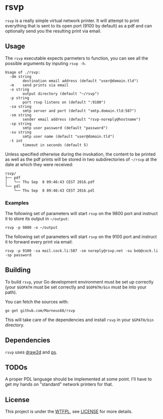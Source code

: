 # rsvp

`rsvp` is a really simple virtual network printer. It will attempt to print everything that is sent to its open port (9100 by default) as a pdf and can optionally send you the resulting print via email.

## Usage

The `rsvp` executable expects parmeters to function, you can see all the possible arguments by inputing `rsvp -h`.

    Usage of ./rsvp:
      -dm string
            destination email address (default "user@domain.tld")
      -m	send prints via email
      -o string
            output directory (default "~/rsvp")
      -p string
            port rsvp listens on (default ":9100")
      -sa string
            smtp server and port (default "smtp.domain.tld:587")
      -sm string
            sender email address (default "rsvp-noreply@hostname")
      -sp string
            smtp user password (default "password")
      -su string
            smtp user name (default "user@domain.tld")
      -t int
            timeout in seconds (default 5)

Unless specified otherwise during the invokation, the content to be printed as well as the pdf prints will be stored in two subdirectories of `~/rsvp` at the date at which they were received:

    rsvp/
    ├── pdf
    │   └── Thu Sep  8 09:46:43 CEST 2016.pdf
    └── pdl
        └── Thu Sep  8 09:46:43 CEST 2016.pdl

### Examples

The following set of parameters will start `rsvp` on the 9800 port and instruct it to store its output in `~/output`:

    rsvp -p 9800 -o ~/output

The following set of parameters will start `rsvp` on the 9100 port and instruct it to forward every print via email:

    rsvp -p 9100 -sa mail.cock.li:587 -sm noreply@rsvp.net -su bob@cock.li -sp password

## Building

To build `rsvp`, your Go development environment must be set up correctly (your `$GOPATH` must be set correctly and `$GOPATH/bin` must be into your path).

You can fetch the sources with:

    go get github.com/Marneus68/rsvp

This will take care of the dependencies and install `rsvp` in your `$GPATH/bin` directory.

## Dependencies

`rsvp` uses [draw2d](https://github.com/llgcode/draw2d) and [ps](https://github.com/llgcode/ps).

## TODOs

A proper PDL language should be implemented at some point. I'll have to get my hands on "standard" network printers for that.

## License

This project is under the [WTFPL](http://www.wtfpl.net/), see [LICENSE](https://raw.githubusercontent.com/Marneus68/rsvp/master/LICENSE) for more details.

